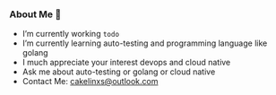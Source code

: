 ###  About Me 👋

-  I’m currently working `todo`
-  I’m currently learning auto-testing and programming language like golang
-  I much appreciate your interest devops and cloud native
-  Ask me about auto-testing or golang or cloud native
-  Contact Me: cakelinxs@outlook.com


